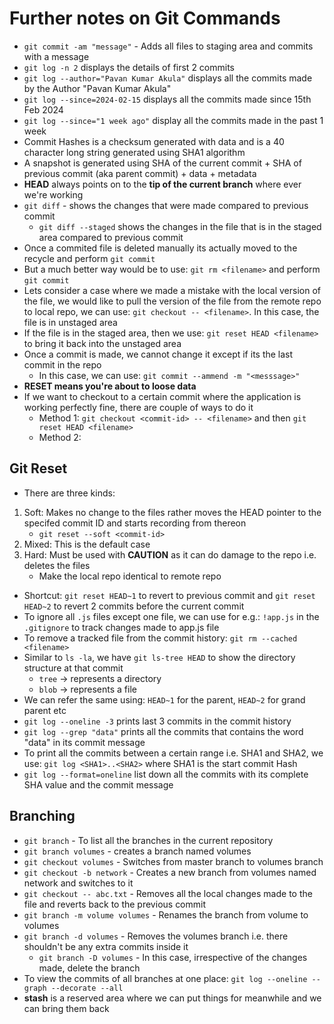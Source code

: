 # Further notes on Git Commands

- `git commit -am "message"` - Adds all files to staging area and commits with a message
- `git log -n 2` displays the details of first 2 commits
- `git log --author="Pavan Kumar Akula"` displays all the commits made by the Author "Pavan Kumar Akula"
- `git log --since=2024-02-15` displays all the commits made since 15th Feb 2024
- `git log --since="1 week ago"` display all the commits made in the past 1 week
- Commit Hashes is a checksum generated with data and is a 40 character long string generated using SHA1 algorithm
- A snapshot is generated using SHA of the current commit + SHA of previous commit (aka parent commit) + data + metadata
- **HEAD** always points on to the **tip of the current branch** where ever we're working
- `git diff` - shows the changes that were made compared to previous commit
  - `git diff --staged` shows the changes in the file that is in the staged area compared to previous commit
- Once a commited file is deleted manually its actually moved to the recycle and perform `git commit`
- But a much better way would be to use: `git rm <filename>` and perform `git commit`
- Lets consider a case where we made a mistake with the local version of the file, we would like to pull the version of the file from the remote repo to local repo, we can use: `git checkout -- <filename>`. In this case, the file is in unstaged area
- If the file is in the staged area, then we use: `git reset HEAD <filename>` to bring it back into the unstaged area
- Once a commit is made, we cannot change it except if its the last commit in the repo
  - In this case, we can use: `git commit --ammend -m "<messsage>"`
- **RESET means you're about to loose data**
- If we want to checkout to a certain commit where the application is working perfectly fine, there are couple of ways to do it
  - Method 1: `git checkout <commit-id> -- <filename>` and then `git reset HEAD <filename>`
  - Method 2:

## Git Reset

- There are three kinds:

1. Soft: Makes no change to the files rather moves the HEAD pointer to the specifed commit ID and starts recording from thereon
    - `git reset --soft <commit-id>`
2. Mixed: This is the default case
3. Hard: Must be used with **CAUTION** as it can do damage to the repo i.e. deletes the files
    - Make the local repo identical to remote repo

- Shortcut: `git reset HEAD~1` to revert to previous commit and `git reset HEAD~2` to revert 2 commits before the current commit
- To ignore all `.js` files except one file, we can use for e.g.: `!app.js` in the `.gitignore` to track changes made to app.js file
- To remove a tracked file from the commit history: `git rm --cached <filename>`
- Similar to `ls -la`, we have `git ls-tree HEAD` to show the directory structure at that commit
  - `tree` -> represents a directory
  - `blob` -> represents a file
- We can refer the same using: `HEAD~1` for the parent, `HEAD~2` for grand parent etc
- `git log --oneline -3` prints last 3 commits in the commit history
- `git log --grep "data"` prints all the commits that contains the word "data" in its commit message
- To print all the commits between a certain range i.e. SHA1 and SHA2, we use: `git log <SHA1>..<SHA2>` where SHA1 is the start commit Hash
- `git log --format=oneline` list down all the commits with its complete SHA value and the commit message

## Branching

- `git branch` - To list all the branches in the current repository
- `git branch volumes` - creates a branch named volumes
- `git checkout volumes` - Switches from master branch to volumes branch
- `git checkout -b network` - Creates a new branch from volumes named network and switches to it
- `git checkout -- abc.txt` - Removes all the local changes made to the file and reverts back to the previous commit
- `git branch -m volume volumes` - Renames the branch from volume to volumes
- `git branch -d volumes` - Removes the volumes branch i.e. there shouldn't be any extra commits inside it
  - `git branch -D volumes` - In this case, irrespective of the changes made, delete the branch
- To view the commits of all branches at one place: `git log --oneline --graph --decorate --all`
- **stash** is a reserved area where we can put things for meanwhile and we can bring them back
